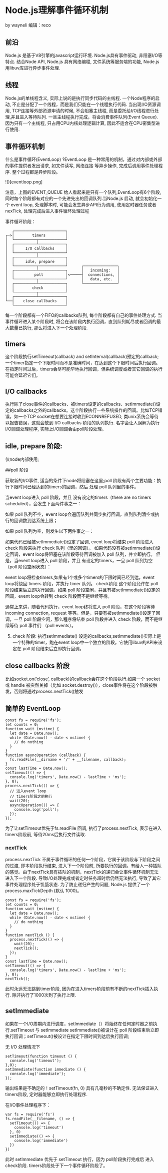# Node.js理解事件循环机制 

by wayneli
编辑：reco

## 前沿

Node.js 是基于V8引擎的javascript运行环境. Node.js具有事件驱动, 非阻塞I/O等特点. 结合Node API, Node.js 具有网络编程, 文件系统等服务端的功能, Node.js用libuv库进行异步事件处理.

## 线程
Node.js的单线程含义, 实际上说的是执行同步代码的主线程. 一个Node程序的启动, 不止是分配了一个线程，而是我们只能在一个线程执行代码. 当出现I/O资源调用, TCP连接等外部资源申请的时候, 不会阻塞主线程, 而是委托给I/O线程进行处理,并且进入等待队列. 一旦主线程执行完成，将会消费事件队列(Event Queue). 因为只有一个主线程, 只占用CPU内核处理逻辑计算, 因此不适合在CPU密集型进行使用.

## 事件循环机制

什么是事件循环(EventLoop) ?EventLoop 是一种常用的机制，通过对内部或外部的事件提供者发出请求, 如文件读写, 网络连接 等异步操作, 完成后调用事件处理程序. 整个过程都是异步阶段。

!()[eventloop.png]

注意，上图的EVENT_QUEUE 给人看起来是只有一个队列,EventLoop有6个阶段, 同时每个阶段都有对应的一个先进先出的回调队列.当Node.js 启动, 就会初始化一个 event loop, 处理脚本时, 可能会发生异步API行为调用, 使用定时器任务或者nexTick, 处理完成后进入事件循环处理过程

事件循环阶段：

       ┌───────────────────────┐
    ┌─>│        timers         │
    │  └──────────┬────────────┘
    │  ┌──────────┴────────────┐
    │  │     I/O callbacks     │
    │  └──────────┬────────────┘
    │  ┌──────────┴────────────┐
    │  │     idle, prepare     │
    │  └──────────┬────────────┘      ┌───────────────┐
    │  ┌──────────┴────────────┐      │   incoming:   │
    │  │         poll          │<─────┤  connections, │
    │  └──────────┬────────────┘      │   data, etc.  │
    │  ┌──────────┴────────────┐      └───────────────┘
    │  │        check          │
    │  └──────────┬────────────┘
    │  ┌──────────┴────────────┐
    └──┤    close callbacks    │
       └───────────────────────┘

每一个阶段都有一个FIFO的callbacks队列, 每个阶段都有自己的事件处理方式. 当事件循环进入某个阶段时, 将会在该阶段内执行回调，直到队列耗尽或者回调的最大数量已执行, 那么将进入下一个处理阶段.

##  timers 

这个阶段执行setTimeout(callback) and setInterval(callback)预定的callback; 一个timer指定一个下限时间而不是准确时间，在达到这个下限时间后执行回调。在指定时间过后，timers会尽可能早地执行回调，但系统调度或者其它回调的执行可能会延迟它们。


## I/O callbacks

执行除了close事件的callbacks、被timers设定的callbacks、setImmediate()设定的callbacks之外的callbacks。这个阶段执行一些系统操作的回调。比如TCP错误，如一个TCP socket在想要连接时收到ECONNREFUSED,
类unix系统会等待以报告错误，这就会放到 I/O callbacks 阶段的队列执行.
名字会让人误解为执行I/O回调处理程序, 实际上I/O回调会由poll阶段处理。

## idle, prepare 阶段: 

仅node内部使用;

##poll 阶段

 获取新的I/O事件, 适当的条件下node将阻塞在这里;poll 阶段有两个主要功能：执行下限时间已经达到的timers的回调，然后
处理 poll 队列里的事件。

当event loop进入 poll 阶段，并且 没有设定的timers（there are no timers scheduled），会发生下面两件事之一：

如果 poll 队列不空，event loop会遍历队列并同步执行回调，直到队列清空或执行的回调数到达系统上限；

如果 poll 队列为空，则发生以下两件事之一：

如果代码已经被setImmediate()设定了回调, event loop将结束 poll 阶段进入 check 阶段来执行 check 队列（里的回调）。
如果代码没有被setImmediate()设定回调，event loop将阻塞在该阶段等待回调被加入 poll 队列，并立即执行。
但是，当event loop进入 poll 阶段，并且 有设定的timers，一旦 poll 队列为空（poll 阶段空闲状态）：

event loop将检查timers,如果有1个或多个timers的下限时间已经到达，event loop将绕回 timers 阶段，并执行 timer 队列。
check阶段
这个阶段允许在 poll 阶段结束后立即执行回调。如果 poll 阶段空闲，并且有被setImmediate()设定的回调，event loop会转到 check 阶段而不是继续等待。

通常上来讲，随着代码执行，event loop终将进入 poll 阶段，在这个阶段等待 incoming connection, request 等等。但是，只要有被setImmediate()设定了回调，一旦 poll 阶段空闲，那么程序将结束 poll 阶段并进入 check 阶段，而不是继续等待 poll 事件们 （poll events）。

5. check 阶段: 执行setImmediate() 设定的callbacks;setImmediate()实际上是一个特殊的timer，跑在event loop中一个独立的阶段。它使用libuv的API来设定在 poll 阶段结束后立即执行回调。

##  close callbacks 阶段

比如socket.on(‘close’, callback)的callback会在这个阶段执行.如果一个 socket 或 handle 被突然关掉（比如 socket.destroy()），close事件将在这个阶段被触发，否则将通过process.nextTick()触发

## 简单的 EventLoop

    const fs = require('fs');
    let counts = 0;
    function wait (mstime) {
      let date = Date.now();
      while (Date.now() - date < mstime) {
        // do nothing
      }
    }
    function asyncOperation (callback) {
      fs.readFile(__dirname + '/' + __filename, callback);
    }
    const lastTime = Date.now();
    setTimeout(() => {
      console.log('timers', Date.now() - lastTime + 'ms');
    }, 0);
    process.nextTick(() => {
      // 进入event loop
      // timers阶段之前执行
      wait(20);
      asyncOperation(() => {
        console.log('poll');
      });  
    });

为了让setTimeout优先于fs.readFile 回调, 执行了process.nextTick, 表示在进入 timers阶段前, 等待20ms后执行文件读取.

### nextTick

process.nextTick 不属于事件循环的任何一个阶段，它属于该阶段与下阶段之间的过渡, 即本阶段执行结束, 进入下一个阶段前, 所要执行的回调。有给人一种插队的感觉。由于nextTick具有插队的机制，nextTick的递归会让事件循环机制无法进入下一个阶段. 导致I/O处理完成或者定时任务超时后仍然无法执行, 导致了其它事件处理程序处于饥饿状态. 为了防止递归产生的问题, Node.js 提供了一个 process.maxTickDepth (默认 1000)。

    const fs = require('fs');
    let counts = 0;
    function wait (mstime) {
      let date = Date.now();
      while (Date.now() - date < mstime) {
        // do nothing
      }
    }
    function nextTick () {
      process.nextTick(() => {
        wait(20);
        nextTick();
      });
    }
    const lastTime = Date.now();
    setTimeout(() => {
      console.log('timers', Date.now() - lastTime + 'ms');
    }, 0);
    nextTick();

此时永远无法跳到timer阶段, 因为在进入timers阶段前有不断的nextTick插入执行. 除非执行了1000次到了执行上限.

## setImmediate

如果在一个I/O周期内进行调度，setImmediate（）将始终在任何定时器之前执行.setTimeout 与 setImmediate
setImmediate()被设计在 poll 阶段结束后立即执行回调；setTimeout()被设计在指定下限时间到达后执行回调;

无 I/O 处理情况下

    setTimeout(function timeout () {
      console.log('timeout');
    },0);
    setImmediate(function immediate () {
      console.log('immediate');
    });

输出结果是不确定的！setTimeout(fn, 0) 具有几毫秒的不确定性. 无法保证进入timers阶段, 定时器能够立即执行处理程序.

在I/O事件处理程序下：

    var fs = require('fs')
    fs.readFile(__filename, () => {
      setTimeout(() => {
        console.log('timeout')
      }, 0)
      setImmediate(() => {
        console.log('immediate')
      })
    })

此时 setImmediate 优先于 setTimeout 执行，因为 poll阶段执行完成后 进入 check阶段. timers阶段处于下一个事件循环阶段了。

